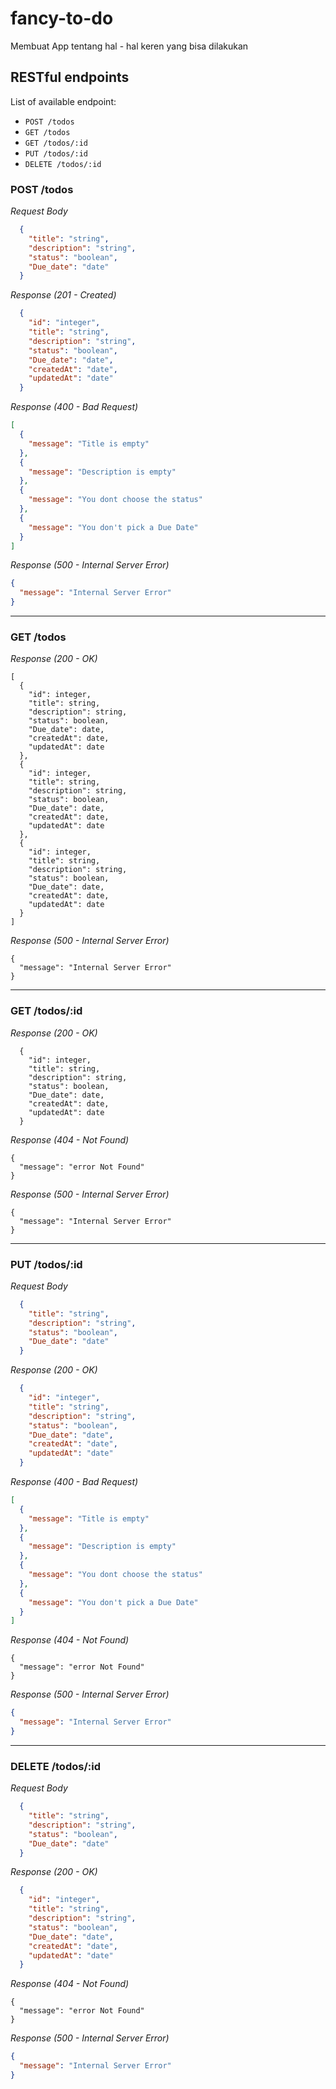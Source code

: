 # fancy-to-do
Membuat App tentang hal - hal keren yang bisa dilakukan


## RESTful endpoints
List of available endpoint:

  - `POST /todos`
  - `GET /todos`
  - `GET /todos/:id`
  - `PUT /todos/:id`
  - `DELETE /todos/:id`


### POST /todos

_Request Body_
```json
  {
    "title": "string",
    "description": "string",
    "status": "boolean",
    "Due_date": "date"
  }

```

_Response (201 - Created)_
```json
  {
    "id": "integer",
    "title": "string",
    "description": "string",
    "status": "boolean",
    "Due_date": "date",
    "createdAt": "date",
    "updatedAt": "date"
  }
```

_Response (400 - Bad Request)_
```json
[
  {
    "message": "Title is empty"
  },
  {
    "message": "Description is empty"
  },
  {
    "message": "You dont choose the status"
  },
  {
    "message": "You don't pick a Due Date"
  }
]
```

_Response (500 - Internal Server Error)_
```json
{
  "message": "Internal Server Error"
}
```
---
### GET /todos

_Response (200 - OK)_
```
[
  {
    "id": integer,
    "title": string,
    "description": string,
    "status": boolean,
    "Due_date": date,
    "createdAt": date,
    "updatedAt": date
  },
  {
    "id": integer,
    "title": string,
    "description": string,
    "status": boolean,
    "Due_date": date,
    "createdAt": date,
    "updatedAt": date
  },
  {
    "id": integer,
    "title": string,
    "description": string,
    "status": boolean,
    "Due_date": date,
    "createdAt": date,
    "updatedAt": date
  }
]
```

_Response (500 - Internal Server Error)_
```
{
  "message": "Internal Server Error"
}
```
---
### GET /todos/:id

_Response (200 - OK)_
```
  {
    "id": integer,
    "title": string,
    "description": string,
    "status": boolean,
    "Due_date": date,
    "createdAt": date,
    "updatedAt": date
  }
```

_Response (404 - Not Found)_
```
{
  "message": "error Not Found"
}
```

_Response (500 - Internal Server Error)_
```
{
  "message": "Internal Server Error"
}
```
---
### PUT /todos/:id

_Request Body_
```json
  {
    "title": "string",
    "description": "string",
    "status": "boolean",
    "Due_date": "date"
  }

```

_Response (200 - OK)_
```json
  {
    "id": "integer",
    "title": "string",
    "description": "string",
    "status": "boolean",
    "Due_date": "date",
    "createdAt": "date",
    "updatedAt": "date"
  }
```

_Response (400 - Bad Request)_
```json
[
  {
    "message": "Title is empty"
  },
  {
    "message": "Description is empty"
  },
  {
    "message": "You dont choose the status"
  },
  {
    "message": "You don't pick a Due Date"
  }
]
```

_Response (404 - Not Found)_
```
{
  "message": "error Not Found"
}
```

_Response (500 - Internal Server Error)_
```json
{
  "message": "Internal Server Error"
}
```
---
### DELETE /todos/:id

_Request Body_
```json
  {
    "title": "string",
    "description": "string",
    "status": "boolean",
    "Due_date": "date"
  }

```

_Response (200 - OK)_
```json
  {
    "id": "integer",
    "title": "string",
    "description": "string",
    "status": "boolean",
    "Due_date": "date",
    "createdAt": "date",
    "updatedAt": "date"
  }
```

_Response (404 - Not Found)_
```
{
  "message": "error Not Found"
}
```

_Response (500 - Internal Server Error)_
```json
{
  "message": "Internal Server Error"
}
```
